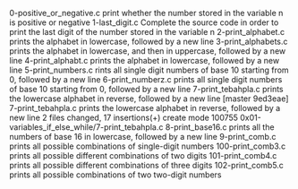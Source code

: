 0-positive_or_negative.c print whether the number stored in the variable n is positive or negative
1-last_digit.c Complete the source code in order to print the last digit of the number stored in the variable n
2-print_alphabet.c prints the alphabet in lowercase, followed by a new line
3-print_alphabets.c prints the alphabet in lowercase, and then in uppercase, followed by a new line
4-print_alphabt.c prints the alphabet in lowercase, followed by a new line
5-print_numbers.c rints all single digit numbers of base 10 starting from 0, followed by a new line
6-print_numberz.c prints all single digit numbers of base 10 starting from 0, followed by a new line
7-print_tebahpla.c prints the lowercase alphabet in reverse, followed by a new line
[master 9ed3eae] 7-print_tebahpla.c prints the lowercase alphabet in reverse, followed by a new line
 2 files changed, 17 insertions(+)
 create mode 100755 0x01-variables_if_else_while/7-print_tebahpla.c
8-print_base16.c prints all the numbers of base 16 in lowercase, followed by a new line
9-print_comb.c prints all possible combinations of single-digit numbers
100-print_comb3.c prints all possible different combinations of two digits
101-print_comb4.c prints all possible different combinations of three digits
102-print_comb5.c prints all possible combinations of two two-digit numbers
